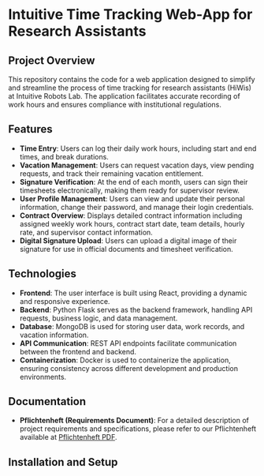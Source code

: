 # Intuitive Time Tracking Web-App for Research Assistants

## Project Overview

This repository contains the code for a web application designed to simplify and streamline the process of time tracking for research assistants (HiWis) at Intuitive Robots Lab. The application facilitates accurate recording of work hours and ensures compliance with institutional regulations.

## Features

- **Time Entry**: Users can log their daily work hours, including start and end times, and break durations.
- **Vacation Management**: Users can request vacation days, view pending requests, and track their remaining vacation entitlement.
- **Signature Verification**: At the end of each month, users can sign their timesheets electronically, making them ready for supervisor review.
- **User Profile Management**: Users can view and update their personal information, change their password, and manage their login credentials.
- **Contract Overview**: Displays detailed contract information including assigned weekly work hours, contract start date, team details, hourly rate, and supervisor contact information.
- **Digital Signature Upload**: Users can upload a digital image of their signature for use in official documents and timesheet verification.

## Technologies

- **Frontend**: The user interface is built using React, providing a dynamic and responsive experience.
- **Backend**: Python Flask serves as the backend framework, handling API requests, business logic, and data management.
- **Database**: MongoDB is used for storing user data, work records, and vacation information.
- **API Communication**: REST API endpoints facilitate communication between the frontend and backend.
- **Containerization**: Docker is used to containerize the application, ensuring consistency across different development and production environments.

## Documentation

- **Pflichtenheft (Requirements Document)**: For a detailed description of project requirements and specifications, please refer to our Pflichtenheft available at [Pflichtenheft PDF](documents/Pflichtenheft/Pflichtenheft_17_05_24.pdf).


## Installation and Setup

